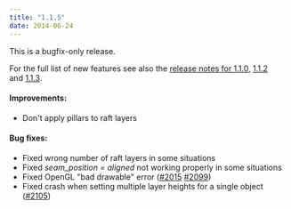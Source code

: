 ```yaml
---
title: "1.1.5"
date: 2014-06-24
---
```




This is a bugfix-only release.

For the full list of new features see also the [release notes for 1.1.0](/releases/1.1.0), [1.1.2](/releases/1.1.2) and [1.1.3](/releases/1.1.4).

#### Improvements:

*   Don't apply pillars to raft layers



#### Bug fixes:



*   Fixed wrong number of raft layers in some situations
*   Fixed _seam_position = aligned_ not working properly in some situations
*   Fixed OpenGL "bad drawable" error ([#2015](https://github.com/alexrj/Slic3r/issues/2015) [#2099](https://github.com/alexrj/Slic3r/issues/2099))
*   Fixed crash when setting multiple layer heights for a single object ([#2105](https://github.com/alexrj/Slic3r/issues/2105))








